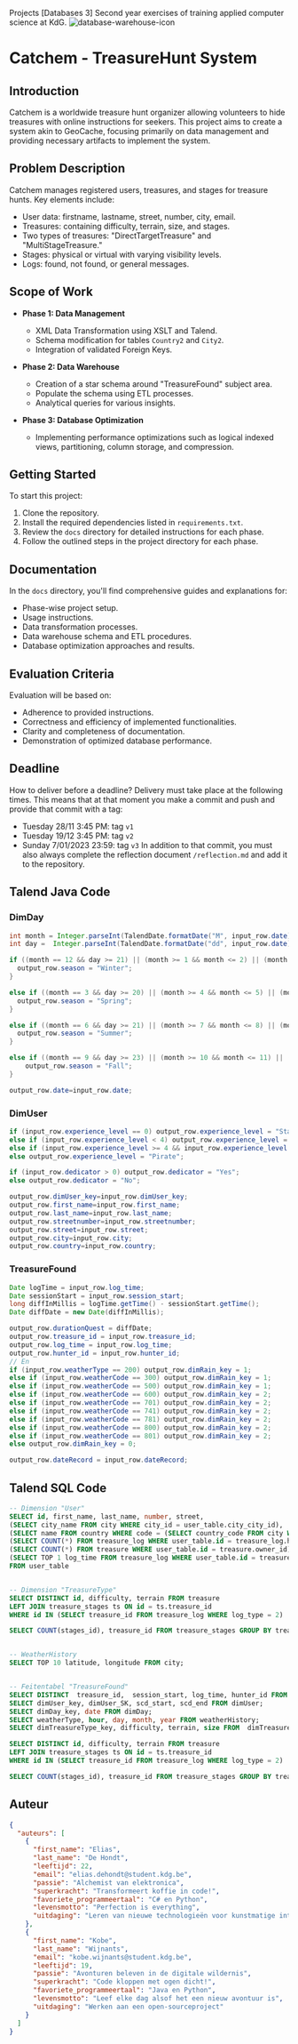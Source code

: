 Projects [Databases 3] Second year exercises of training applied computer science at KdG.
![database-warehouse-icon](/images/database-warehouse-icon.png)
# Catchem - TreasureHunt System

## Introduction

Catchem is a worldwide treasure hunt organizer allowing volunteers to hide treasures with online instructions for seekers. This project aims to create a system akin to GeoCache, focusing primarily on data management and providing necessary artifacts to implement the system.


## Problem Description

Catchem manages registered users, treasures, and stages for treasure hunts. Key elements include:

- User data: firstname, lastname, street, number, city, email.
- Treasures: containing difficulty, terrain, size, and stages.
- Two types of treasures: "DirectTargetTreasure" and "MultiStageTreasure."
- Stages: physical or virtual with varying visibility levels.
- Logs: found, not found, or general messages.

## Scope of Work

- **Phase 1: Data Management**
  - XML Data Transformation using XSLT and Talend.
  - Schema modification for tables `Country2` and `City2`.
  - Integration of validated Foreign Keys.
  
- **Phase 2: Data Warehouse**
  - Creation of a star schema around "TreasureFound" subject area.
  - Populate the schema using ETL processes.
  - Analytical queries for various insights.

- **Phase 3: Database Optimization**
  - Implementing performance optimizations such as logical indexed views, partitioning, column storage, and compression.

## Getting Started

To start this project:

1. Clone the repository.
2. Install the required dependencies listed in `requirements.txt`.
3. Review the `docs` directory for detailed instructions for each phase.
4. Follow the outlined steps in the project directory for each phase.

## Documentation

In the `docs` directory, you'll find comprehensive guides and explanations for:

- Phase-wise project setup.
- Usage instructions.
- Data transformation processes.
- Data warehouse schema and ETL procedures.
- Database optimization approaches and results.

## Evaluation Criteria

Evaluation will be based on:

- Adherence to provided instructions.
- Correctness and efficiency of implemented functionalities.
- Clarity and completeness of documentation.
- Demonstration of optimized database performance.

## Deadline

How to deliver before a deadline?
Delivery must take place at the following times.
This means that at that moment you make a commit and push and provide that commit with a tag:
- Tuesday 28/11 3:45 PM: tag `v1`
- Tuesday 19/12 3:45 PM: tag `v2`
- Sunday 7/01/2023 23:59: tag `v3`
In addition to that commit, you must also always complete the reflection document `/reflection.md` and add it to the repository.

## Talend Java Code

### DimDay
```Java
int month = Integer.parseInt(TalendDate.formatDate("M", input_row.date));
int day =  Integer.parseInt(TalendDate.formatDate("dd", input_row.date));

if ((month == 12 && day >= 21) || (month >= 1 && month <= 2) || (month == 3 && day < 20)) {
  output_row.season = "Winter";
}

else if ((month == 3 && day >= 20) || (month >= 4 && month <= 5) || (month == 6 && day < 21)) {
  output_row.season = "Spring";
}

else if ((month == 6 && day >= 21) || (month >= 7 && month <= 8) || (month == 9 && day < 23)) {
  output_row.season = "Summer";
}

else if ((month == 9 && day >= 23) || (month >= 10 && month <= 11) || (month == 12 && day < 21)) {
	output_row.season = "Fall";
}

output_row.date=input_row.date;
```

### DimUser
```Java
if (input_row.experience_level == 0) output_row.experience_level = "Starter";
else if (input_row.experience_level < 4) output_row.experience_level = "Amateur";
else if (input_row.experience_level >= 4 && input_row.experience_level <= 10) output_row.experience_level = "Professional";
else output_row.experience_level = "Pirate";

if (input_row.dedicator > 0) output_row.dedicator = "Yes";
else output_row.dedicator = "No";

output_row.dimUser_key=input_row.dimUser_key;
output_row.first_name=input_row.first_name;
output_row.last_name=input_row.last_name;
output_row.streetnumber=input_row.streetnumber;
output_row.street=input_row.street;
output_row.city=input_row.city;
output_row.country=input_row.country;
```

### TreasureFound
```Java
Date logTime = input_row.log_time;
Date sessionStart = input_row.session_start;
long diffInMillis = logTime.getTime() - sessionStart.getTime();
Date diffDate = new Date(diffInMillis);

output_row.durationQuest = diffDate;
output_row.treasure_id = input_row.treasure_id;
output_row.log_time = input_row.log_time;
output_row.hunter_id = input_row.hunter_id;
// En
if (input_row.weatherType == 200) output_row.dimRain_key = 1;
else if (input_row.weatherCode == 300) output_row.dimRain_key = 1;
else if (input_row.weatherCode == 500) output_row.dimRain_key = 1;
else if (input_row.weatherCode == 600) output_row.dimRain_key = 2;
else if (input_row.weatherCode == 701) output_row.dimRain_key = 2;
else if (input_row.weatherCode == 741) output_row.dimRain_key = 2;
else if (input_row.weatherCode == 781) output_row.dimRain_key = 2;
else if (input_row.weatherCode == 800) output_row.dimRain_key = 2;
else if (input_row.weatherCode == 801) output_row.dimRain_key = 2;
else output_row.dimRain_key = 0;

output_row.dateRecord = input_row.dateRecord;
```

## Talend SQL Code
```SQL
-- Dimension "User"
SELECT id, first_name, last_name, number, street,
(SELECT city_name FROM city WHERE city_id = user_table.city_city_id),
(SELECT name FROM country WHERE code = (SELECT country_code FROM city WHERE city_id = user_table.city_city_id)),
(SELECT COUNT(*) FROM treasure_log WHERE user_table.id = treasure_log.hunter_id),
(SELECT COUNT(*) FROM treasure WHERE user_table.id = treasure.owner_id),
(SELECT TOP 1 log_time FROM treasure_log WHERE user_table.id = treasure_log.hunter_id)
FROM user_table


-- Dimension "TreasureType"
SELECT DISTINCT id, difficulty, terrain FROM treasure
LEFT JOIN treasure_stages ts ON id = ts.treasure_id
WHERE id IN (SELECT treasure_id FROM treasure_log WHERE log_type = 2)

SELECT COUNT(stages_id), treasure_id FROM treasure_stages GROUP BY treasure_id;


-- WeatherHistory
SELECT TOP 10 latitude, longitude FROM city;


-- Feitentabel "TreasureFound"
SELECT DISTINCT  treasure_id,  session_start, log_time, hunter_id FROM treasure_log WHERE log_type = 2;
SELECT dimUser_key, dimUser_SK, scd_start, scd_end FROM	dimUser;
SELECT dimDay_key, date FROM dimDay;
SELECT weatherType, hour, day, month, year FROM weatherHistory;
SELECT dimTreasureType_key, difficulty, terrain, size FROM	dimTreasureType;

SELECT DISTINCT id, difficulty, terrain FROM treasure
LEFT JOIN treasure_stages ts ON id = ts.treasure_id
WHERE id IN (SELECT treasure_id FROM treasure_log WHERE log_type = 2)

SELECT COUNT(stages_id), treasure_id FROM treasure_stages GROUP BY treasure_id;
```

## Auteur
```JSON
{
  "auteurs": [
    {
      "first_name": "Elias",
      "last_name": "De Hondt",
      "leeftijd": 22,
      "email": "elias.dehondt@student.kdg.be",
      "passie": "Alchemist van elektronica",
      "superkracht": "Transformeert koffie in code!",
      "favoriete_programmeertaal": "C# en Python",
      "levensmotto": "Perfection is everything",
      "uitdaging": "Leren van nieuwe technologieën voor kunstmatige intelligentie en machine learning"
    },
    {
      "first_name": "Kobe",
      "last_name": "Wijnants",
      "email": "kobe.wijnants@student.kdg.be",
      "leeftijd": 19,
      "passie": "Avonturen beleven in de digitale wildernis",
      "superkracht": "Code kloppen met ogen dicht!",
      "favoriete_programmeertaal": "Java en Python",
      "levensmotto": "Leef elke dag alsof het een nieuw avontuur is",
      "uitdaging": "Werken aan een open-sourceproject"
    }
  ]
}
```
